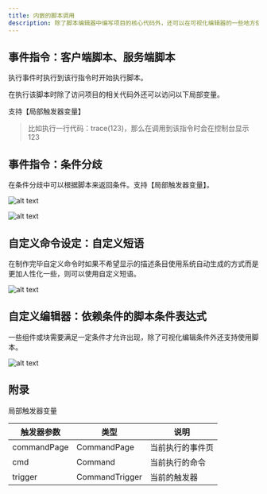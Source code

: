 ```yaml
---
title: 内嵌的脚本调用
description: 除了脚本编辑器中编写项目的核心代码外，还可以在可视化编辑器的一些地方使用到代码编写。
---
```


## 事件指令：客户端脚本、服务端脚本

执行事件时执行到该行指令时开始执行脚本。

在执行该脚本时除了访问项目的相关代码外还可以访问以下局部变量。

支持【局部触发器变量】

> 比如执行一行代码：trace(123)，那么在调用到该指令时会在控制台显示123

## 事件指令：条件分歧

在条件分歧中可以根据脚本来返回条件。支持【局部触发器变量】。

![alt text](https://cdn.gcw.wiki/gcw/image/zh_hans/getting-started/18.script/3.use/image.png)

![alt text](https://cdn.gcw.wiki/gcw/image/zh_hans/getting-started/18.script/3.use/image-1.png)

## 自定义命令设定：自定义短语

在制作完毕自定义命令时如果不希望显示的描述条目使用系统自动生成的方式而是更加人性化一些，则可以使用自定义短语。

![alt text](https://cdn.gcw.wiki/gcw/image/zh_hans/getting-started/18.script/3.use/image-2.png)

## 自定义编辑器：依赖条件的脚本条件表达式

一些组件或块需要满足一定条件才允许出现，除了可视化编辑条件外还支持使用脚本。

![alt text](https://cdn.gcw.wiki/gcw/image/zh_hans/getting-started/18.script/3.use/image-3.png)

## 附录

局部触发器变量

| 触发器参数  | 类型           | 说明             |
| ----------- | -------------- | ---------------- |
| commandPage | CommandPage    | 当前执行的事件页 |
| cmd         | Command        | 当前执行的命令   |
| trigger     | CommandTrigger | 当前的触发器     |
